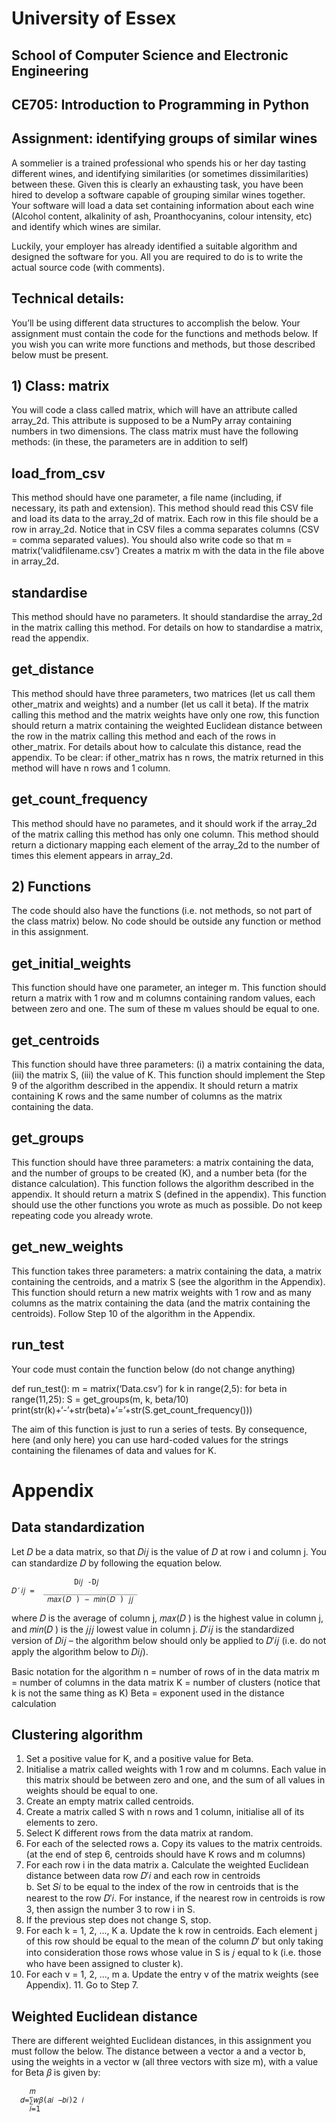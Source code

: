 # University of Essex
## School of Computer Science and Electronic Engineering

## CE705: Introduction to Programming in Python

## Assignment: identifying groups of similar wines

A sommelier is a trained professional who spends his or her day tasting different wines, and identifying similarities (or sometimes dissimilarities) between these. Given this is clearly an exhausting task, you have been hired to develop a software capable of grouping similar wines together. Your software will load a data set containing information about each wine (Alcohol content, alkalinity of ash, Proanthocyanins, colour intensity, etc) and identify which wines are similar.

Luckily, your employer has already identified a suitable algorithm and designed the software for you. All you are required to do is to write the actual source code (with comments).

## Technical details:

You’ll be using different data structures to accomplish the below. Your assignment must contain the code for the functions and methods below. If you wish you can write more functions and methods, but those described below must be present.

## 1) Class: matrix

You will code a class called matrix, which will have an attribute called array_2d. This attribute is supposed to be a NumPy array containing numbers in two dimensions. The class matrix must have the following methods:
(in these, the parameters are in addition to self)

## load_from_csv

This method should have one parameter, a file name (including, if necessary, its path and extension). This method should read this CSV file and load its data to the array_2d of matrix. Each row in this file should be a row in array_2d. Notice that in CSV files a comma separates columns (CSV = comma separated values).
You should also write code so that
m = matrix(‘validfilename.csv’)
Creates a matrix m with the data in the file above in array_2d.

## standardise

This method should have no parameters. It should standardise the array_2d in the matrix calling this method. For details on how to standardise a matrix, read the appendix.

## get_distance

This method should have three parameters, two matrices (let us call them other_matrix and weights) and a number (let us call it beta). If the matrix calling this method and the matrix weights have only one row, this function should return a matrix containing the weighted Euclidean distance between the row in the matrix calling this method and each of the rows in other_matrix. For details about how to calculate this distance, read the appendix.
To be clear: if other_matrix has n rows, the matrix returned in this method will have n rows and 1 column.

## get_count_frequency

This method should have no parametes, and it should work if the array_2d of the matrix calling this method has only one column. This method should return a dictionary mapping each element of the array_2d to the number of times this element appears in array_2d.

## 2) Functions

The code should also have the functions (i.e. not methods, so not part of the class matrix) below. No code should be outside any function or method in this assignment.

## get_initial_weights

This function should have one parameter, an integer m. This function should return a matrix with 1 row and m columns containing random values, each between zero and one. The sum of these m values should be equal to one.

## get_centroids

This function should have three parameters: (i) a matrix containing the data, (iii) the matrix S, (iii) the value of K. This function should implement the Step 9 of the algorithm described in the appendix. It should return a matrix containing K rows and the same number of columns as the matrix containing the data.

## get_groups

This function should have three parameters: a matrix containing the data, and the number of groups to be created (K), and a number beta (for the distance calculation). This function follows the algorithm described in the appendix. It should return a matrix S (defined in the appendix). This function should use the other functions you wrote as much as possible. Do not keep repeating code you already wrote.

## get_new_weights

This function takes three parameters: a matrix containing the data, a matrix containing the centroids, and a matrix S (see the algorithm in the Appendix). This function should return a new matrix weights with 1 row and as many columns as the matrix containing the data (and the matrix containing the centroids). Follow Step 10 of the algorithm in the Appendix.

## run_test

Your code must contain the function below (do not change anything)

def run_test():
   m = matrix(‘Data.csv’)
   for k in range(2,5):
for beta in range(11,25):
S = get_groups(m, k, beta/10) print(str(k)+‘-’+str(beta)+‘=’+str(S.get_count_frequency()))

The aim of this function is just to run a series of tests. By consequence, here (and only here) you can use hard-coded values for the strings containing the filenames of data and values for K.


# Appendix

## Data standardization

Let 𝐷 be a data matrix, so that 𝐷𝑖𝑗 is the value of 𝐷 at row i and column j. You can standardize 𝐷 by following the equation below.
 
                  D𝑖𝑗 -D𝑗
    𝐷′𝑖𝑗 =  _____________________
            𝑚𝑎𝑥(𝐷 ) − 𝑚𝑖𝑛⁡(𝐷 ) 𝑗𝑗

where 𝐷 is the average of column j, 𝑚𝑎𝑥(𝐷 ) is the highest value in column j, and 𝑚𝑖𝑛⁡(𝐷 ) is the 𝑗𝑗𝑗
lowest value in column j. 𝐷′𝑖𝑗 is the standardized version of 𝐷𝑖𝑗 – the algorithm below should only be applied to 𝐷′𝑖𝑗 (i.e. do not apply the algorithm below to 𝐷𝑖𝑗).

Basic notation for the algorithm
n = number of rows of in the data matrix
m = number of columns in the data matrix
K = number of clusters (notice that k is not the same thing as K) Beta = exponent used in the distance calculation

## Clustering algorithm

1. Set a positive value for K, and a positive value for Beta.
2. Initialise a matrix called weights with 1 row and m columns. Each value in this matrix should
be between zero and one, and the sum of all values in weights should be equal to one.
3. Create an empty matrix called centroids.
4. Create a matrix called S with n rows and 1 column, initialise all of its elements to zero.
5. Select K different rows from the data matrix at random.
6. For each of the selected rows
a. Copy its values to the matrix centroids.
   (at the end of step 6, centroids should have K rows and m columns)
7. For each row i in the data matrix
   a. Calculate the weighted Euclidean distance between data row 𝐷′𝑖 and each row in centroids                  
   b. Set 𝑆𝑖 to be equal to the index of the row in centroids that is the nearest to the row
   𝐷′𝑖. For instance, if the nearest row in centroids is row 3, then assign the number 3 to
   row i in S.
8. If the previous step does not change S, stop.
9. For each k = 1, 2, ..., K
    a. Update the k row in centroids. Each element j of this row should be equal to the mean
       of the column 𝐷′ but only taking into consideration those rows whose value in S is 𝑗
       equal to k (i.e. those who have been assigned to cluster k). 
10. For each v = 1, 2, ..., m
    a. Update the entry v of the matrix weights (see Appendix). 11. Go to Step 7.
    
  
## Weighted Euclidean distance

There are different weighted Euclidean distances, in this assignment you must follow the below. The distance between a vector a and a vector b, using the weights in a vector w (all three vectors with
size m), with a value for Beta 𝛽 is given by:
        
        𝑚
      𝑑=∑𝑤𝛽(𝑎𝑖 −𝑏𝑖)2 𝑖
        𝑖=1
